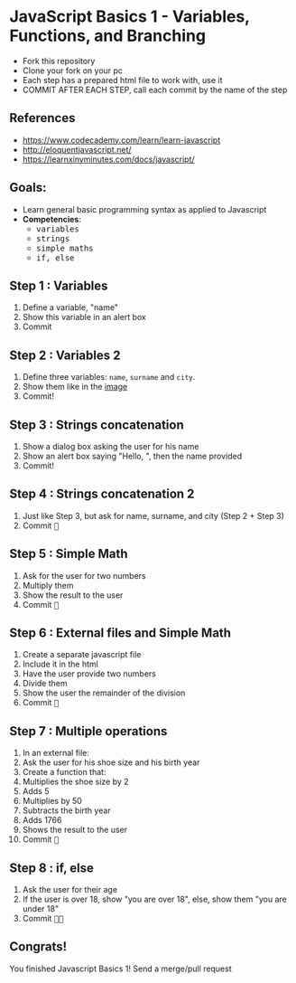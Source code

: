 # JavaScript Basics 1 - Variables, Functions, and Branching

- Fork this repository
- Clone your fork on your pc
- Each step has a prepared html file to work with, use it
- COMMIT AFTER EACH STEP, call each commit by the name of the step

## References

- https://www.codecademy.com/learn/learn-javascript
- http://eloquentjavascript.net/
- https://learnxinyminutes.com/docs/javascript/

## Goals:

- Learn general basic programming syntax as applied to Javascript
- **Competencies**: 
  - <kbd>variables</kbd>
  - <kbd>strings</kbd>
  - <kbd>simple maths</kbd>
  - <kbd>if, else</kbd>

## Step 1 : Variables

1. Define a variable, "name"
2. Show this variable in an alert box
3. Commit

## Step 2 : Variables 2

1. Define three variables: `name`, `surname` and `city`.
2. Show them like in the [image](Step_2.png)
3. Commit!

## Step 3 : Strings concatenation

1. Show a dialog box asking the user for his name
2. Show an alert box saying "Hello, ", then the name provided
3. Commit!

## Step 4 : Strings concatenation 2

1. Just like Step 3, but ask for name, surname, and city (Step 2 + Step 3)
2. Commit <kbd>🔑</kbd>

## Step 5 : Simple Math

1. Ask for the user for two numbers
2. Multiply them
3. Show the result to the user
4. Commit <kbd>🔑</kbd>

## Step 6 : External files and Simple Math

1. Create a separate javascript file
2. Include it in the html
3. Have the user provide two numbers
4. Divide them
5. Show the user the remainder of the division
6. Commit <kbd>🔑</kbd>

## Step 7 : Multiple operations

1. In an external file:
2. Ask the user for his shoe size and his birth year
3. Create a function that:
  1. Multiplies the shoe size by 2
  2. Adds 5
  3. Multiplies by 50
  4. Subtracts the birth year
  5. Adds 1766
4. Shows the result to the user  
5. Commit <kbd>🔑</kbd>

## Step 8 : if, else

1. Ask the user for their age
2. If the user is over 18, show "you are over 18", else, show them "you are under 18"
3. Commit <kbd>🔑🔑</kbd>

## Congrats!

You finished Javascript Basics 1!
Send a merge/pull request

